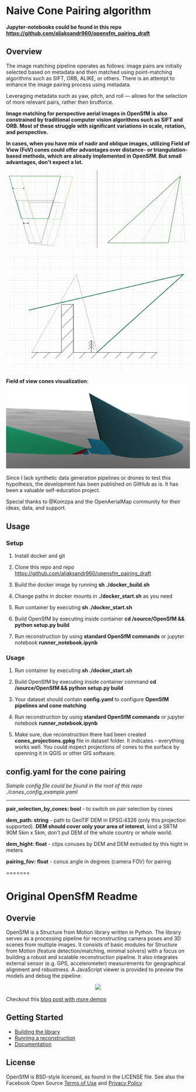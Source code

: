 # Naive Cone Pairing algorithm
**Jupyter-notebooks could be found in this repo https://github.com/aliaksandr960/opensfm_pairing_draft**
## Overview
The image matching pipeline operates as follows: image pairs are initially selected based on metadata and then matched using point-matching algorithms such as SIFT, ORB, ALIKE, or others. There is an attempt to enhance the image pairing process using metadata.

Leveraging metadata such as yaw, pitch, and roll — allows for the selection of more relevant pairs, rather then brutforce.

**Image matching for perspective aerial images in OpenSfM is also constrained by traditional computer vision algorithms such as SIFT and ORB. Most of these struggle with significant variations in scale, rotation, and perspective.**

**In cases, when you have mix of nadir and oblique images, utilizing Field of View (FoV) cones could offer advantages over distance- or triangulation-based methods, which are already implemented in OpenSfM. But small advantages, don't expect a lot.**

![Multiperspective 1](doc/source/images/multiperspective1.png)
![Multiperspective 2](doc/source/images/multiperspective2.png)

**Field of view cones visualization**:
![Cones](doc/source/images/batumi_cones_viz.png)

Since I lack synthetic data generation pipelines or drones to test this hypothesis, the development has been published on GitHub as is. It has been a valuable self-education project.

Special thanks to @Komzpa and the OpenAerialMap community for their ideas, data, and support.


## Usage


### Setup
1. Install docker and git

2. Clone this repo and repo https://github.com/aliaksandr960/opensfm_pairing_draft 

3. Build the docker image by running **sh ./docker_build.sh**

4. Change paths in docker mounts in **./docker_start.sh** as you need

5. Run container by executing **sh ./docker_start.sh** 

6. Build OpenSfM by executing inside container **cd /source/OpenSfM && python setup.py build**

7. Run reconstruction by using **standard OpenSfM commands** or jupyter notebook **runner_notebook.ipynb** 

### Usage

1. Run container by executing **sh ./docker_start.sh** 

2. Build OpenSfM by executing inside container command **cd /source/OpenSfM && python setup.py build**

3. Your dataset should contain **config.yaml** to configure **OpenSfM pipelines and cone matching**

4. Run reconstruction by using **standard OpenSfM commands** or jupyter notebook **runner_notebook.ipynb** 

5. Make sure, due reconstruction there had been created **cones_projections.gpkg** file in dataset folder. It indicates - everything works well. You could inspect projections of cones to the surface by openning it in QGIS or other GIS software.


## config.yaml for the cone pairing
*Sample config file could be found in the root of this repo ./cones_config_example.yaml*

----

 **pair_selection_by_cones: bool** - to switch on pair selection by cones

**dem_path: string** - path to GeoTIF DEM in EPSG:4326 (only this projection supported). **DEM should cover only your area of interest**, kind a SRTM 90M 5km x 5km, don't put DEM of the whole country or whole world.

**dem_hight: float** - clips conuses by DEM and DEM extruded by this hight in meters

**pairing_fov: float** - conus angle in degrees (camera FOV) for pairing



=======
# Original OpenSfM Readme

## Overvie
OpenSfM is a Structure from Motion library written in Python. The library serves as a processing pipeline for reconstructing camera poses and 3D scenes from multiple images. It consists of basic modules for Structure from Motion (feature detection/matching, minimal solvers) with a focus on building a robust and scalable reconstruction pipeline. It also integrates external sensor (e.g. GPS, accelerometer) measurements for geographical alignment and robustness. A JavaScript viewer is provided to preview the models and debug the pipeline.

<p align="center">
  <img src="https://opensfm.org/docs/_images/berlin_viewer.jpg" />
</p>

Checkout this [blog post with more demos](http://blog.mapillary.com/update/2014/12/15/sfm-preview.html)


## Getting Started

* [Building the library][]
* [Running a reconstruction][]
* [Documentation][]


[Building the library]: https://opensfm.org/docs/building.html (OpenSfM building instructions)
[Running a reconstruction]: https://opensfm.org/docs/using.html (OpenSfM usage)
[Documentation]: https://opensfm.org/docs/ (OpenSfM documentation)

## License
OpenSfM is BSD-style licensed, as found in the LICENSE file.  See also the Facebook Open Source [Terms of Use][] and [Privacy Policy][]

[Terms of Use]: https://opensource.facebook.com/legal/terms (Facebook Open Source - Terms of Use)
[Privacy Policy]: https://opensource.facebook.com/legal/privacy (Facebook Open Source - Privacy Policy)
